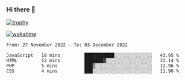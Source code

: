 ### Hi there 👋

[![trophy](https://github-profile-trophy.vercel.app/?username=cxnky&theme=dracula)](https://github.com/ryo-ma/github-profile-trophy)

[![wakatime](https://wakatime.com/badge/user/1c39c599-5497-41b9-a5be-2c4676e7fd23.svg)](https://wakatime.com/@1c39c599-5497-41b9-a5be-2c4676e7fd23)
<!--START_SECTION:waka-->

```text
From: 27 November 2022 - To: 03 December 2022

JavaScript   18 mins         ███████████░░░░░░░░░░░░░░   43.95 %
HTML         12 mins         ███████▓░░░░░░░░░░░░░░░░░   31.14 %
PHP          5 mins          ███▒░░░░░░░░░░░░░░░░░░░░░   12.96 %
CSS          4 mins          ███░░░░░░░░░░░░░░░░░░░░░░   11.96 %
```

<!--END_SECTION:waka-->
